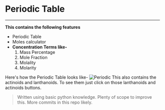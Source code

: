 # Periodic Table
---
**This contains the following features**
+ Periodic Table
+ Moles calculator
+ **Concentration Terms like-**
  1. Mass Percentage
  2. Mole Fraction
  3. Molality
  4. Molarity

Here's how the Periodic Table looks like-
![Periodic](https://github.com/aloner-pro/Chemistry-tools/blob/master/perio.png?raw=true)
This also contains the actinoids and lanthanoids.
To see them just click on those lanthanoids and actinoids buttons.

>Written using basic python knowledge.
>Plenty of scope to improve this.
>More commits in this repo likely.
